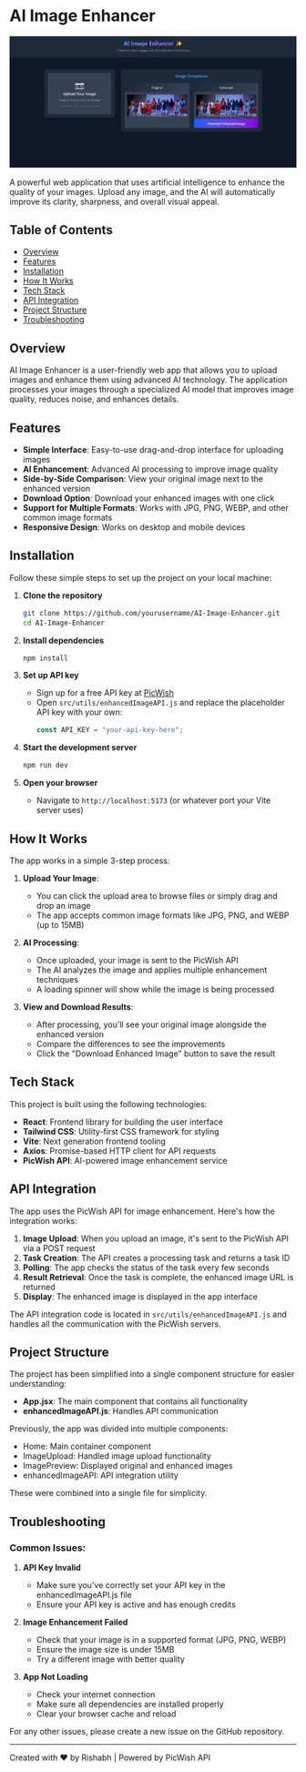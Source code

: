 # AI Image Enhancer

![AI Image Enhancer Banner](/src/assets/preview.png)

A powerful web application that uses artificial intelligence to enhance the quality of your images. Upload any image, and the AI will automatically improve its clarity, sharpness, and overall visual appeal.

## Table of Contents

- [Overview](#overview)
- [Features](#features)
- [Installation](#installation)
- [How It Works](#how-it-works)
- [Tech Stack](#tech-stack)
- [API Integration](#api-integration)
- [Project Structure](#project-structure)
- [Troubleshooting](#troubleshooting)

## Overview

AI Image Enhancer is a user-friendly web app that allows you to upload images and enhance them using advanced AI technology. The application processes your images through a specialized AI model that improves image quality, reduces noise, and enhances details.

## Features

- **Simple Interface**: Easy-to-use drag-and-drop interface for uploading images
- **AI Enhancement**: Advanced AI processing to improve image quality
- **Side-by-Side Comparison**: View your original image next to the enhanced version
- **Download Option**: Download your enhanced images with one click
- **Support for Multiple Formats**: Works with JPG, PNG, WEBP, and other common image formats
- **Responsive Design**: Works on desktop and mobile devices

## Installation

Follow these simple steps to set up the project on your local machine:

1. **Clone the repository**

   ```bash
   git clone https://github.com/yourusername/AI-Image-Enhancer.git
   cd AI-Image-Enhancer
   ```

2. **Install dependencies**

   ```bash
   npm install
   ```

3. **Set up API key**

   - Sign up for a free API key at [PicWish](https://picwish.com/)
   - Open `src/utils/enhancedImageAPI.js` and replace the placeholder API key with your own:
     ```javascript
     const API_KEY = "your-api-key-here";
     ```

4. **Start the development server**

   ```bash
   npm run dev
   ```

5. **Open your browser**
   - Navigate to `http://localhost:5173` (or whatever port your Vite server uses)

## How It Works

The app works in a simple 3-step process:

1. **Upload Your Image**:

   - You can click the upload area to browse files or simply drag and drop an image
   - The app accepts common image formats like JPG, PNG, and WEBP (up to 15MB)

2. **AI Processing**:

   - Once uploaded, your image is sent to the PicWish API
   - The AI analyzes the image and applies multiple enhancement techniques
   - A loading spinner will show while the image is being processed

3. **View and Download Results**:
   - After processing, you'll see your original image alongside the enhanced version
   - Compare the differences to see the improvements
   - Click the "Download Enhanced Image" button to save the result

## Tech Stack

This project is built using the following technologies:

- **React**: Frontend library for building the user interface
- **Tailwind CSS**: Utility-first CSS framework for styling
- **Vite**: Next generation frontend tooling
- **Axios**: Promise-based HTTP client for API requests
- **PicWish API**: AI-powered image enhancement service

## API Integration

The app uses the PicWish API for image enhancement. Here's how the integration works:

1. **Image Upload**: When you upload an image, it's sent to the PicWish API via a POST request
2. **Task Creation**: The API creates a processing task and returns a task ID
3. **Polling**: The app checks the status of the task every few seconds
4. **Result Retrieval**: Once the task is complete, the enhanced image URL is returned
5. **Display**: The enhanced image is displayed in the app interface

The API integration code is located in `src/utils/enhancedImageAPI.js` and handles all the communication with the PicWish servers.

## Project Structure

The project has been simplified into a single component structure for easier understanding:

- **App.jsx**: The main component that contains all functionality
- **enhancedImageAPI.js**: Handles API communication

Previously, the app was divided into multiple components:

- Home: Main container component
- ImageUpload: Handled image upload functionality
- ImagePreview: Displayed original and enhanced images
- enhancedImageAPI: API integration utility

These were combined into a single file for simplicity.

## Troubleshooting

### Common Issues:

1. **API Key Invalid**

   - Make sure you've correctly set your API key in the enhancedImageAPI.js file
   - Ensure your API key is active and has enough credits

2. **Image Enhancement Failed**

   - Check that your image is in a supported format (JPG, PNG, WEBP)
   - Ensure the image size is under 15MB
   - Try a different image with better quality

3. **App Not Loading**
   - Check your internet connection
   - Make sure all dependencies are installed properly
   - Clear your browser cache and reload

For any other issues, please create a new issue on the GitHub repository.

---

Created with ❤️ by Rishabh | Powered by PicWish API
